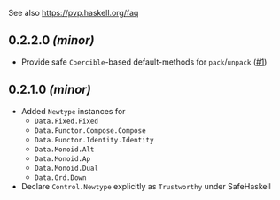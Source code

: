See also https://pvp.haskell.org/faq

## 0.2.2.0 *(minor)*

 - Provide safe `Coercible`-based default-methods for `pack`/`unpack`
   ([#1](https://github.com/haskell-hvr/newtype/pull/1))

## 0.2.1.0 *(minor)*

 - Added `Newtype` instances for
     - `Data.Fixed.Fixed`
     - `Data.Functor.Compose.Compose`
     - `Data.Functor.Identity.Identity`
     - `Data.Monoid.Alt`
     - `Data.Monoid.Ap`
     - `Data.Monoid.Dual`
     - `Data.Ord.Down`
  - Declare `Control.Newtype` explicitly as `Trustworthy` under SafeHaskell
